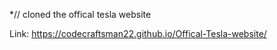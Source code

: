 *// cloned the offical tesla website

Link: https://codecraftsman22.github.io/Offical-Tesla-website/
